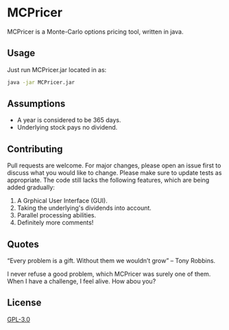 # MCPricer
MCPricer is a Monte-Carlo options pricing tool, written in java.



## Usage
Just run MCPricer.jar located in as:

```bash
java -jar MCPricer.jar
```


## Assumptions
* A year is considered to be 365 days.
* Underlying stock pays no dividend.



## Contributing
Pull requests are welcome. For major changes, please open an issue first to discuss what you would like to change.
Please make sure to update tests as appropriate.
The code still lacks the following features, which are being added gradually:

1. A Grphical User Interface (GUI).
2. Taking the underlying's dividends into account.
3. Parallel processing abilities.
4. Definitely more comments!



## Quotes
“Every problem is a gift. Without them we wouldn’t grow” – Tony Robbins.

I never refuse a good problem, which MCPricer was surely one of them. When I have a challenge, I feel alive. How abou you?
 
 
 
## License
[GPL-3.0](https://www.gnu.org/licenses/gpl-3.0.en.html)
